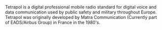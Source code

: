 Tetrapol is a digital professional mobile radio standard for digital voice and data communication used by public safety and military throughout Europe. Tetrapol was originally developed by Matra Communication (Currently part of EADS/Airbus Group) in France in the 1980's.